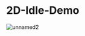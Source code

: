 # 2D-Idle-Demo

![unnamed2](https://user-images.githubusercontent.com/88814035/141994565-3270a7f4-5635-40e0-aaeb-224eb95142c0.png)
